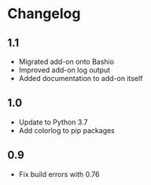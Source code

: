 # Changelog

## 1.1
- Migrated add-on onto Bashio
- Improved add-on log output
- Added documentation to add-on itself

## 1.0
- Update to Python 3.7
- Add colorlog to pip packages

## 0.9
- Fix build errors with 0.76
